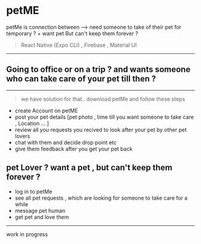 # petME
petMe  is connection between  --> need someone to take of their pet for temporary  ? + want  pet But can't keep them forever ? 
> React Native (Expo CLI) , Firebase  , Material UI
****   
## Going to office or on a trip ? and wants someone who can take care of your pet till then ?
****
> we have solution for that.. download petMe and follow these steps
- create Account on petME
- post your pet details [pet photo , time till you want someone to take care , Location ... ]
- review all you requests you recived to look after your pet by other pet lovers
- chat with them and decide drop point etc
- give them feedback after you get your pet back

## pet Lover ? want a pet , but can't keep them forever ?
- log in to petMe
- see all pet requests , which are looking for someone to take care for a while
- message pet human
- get pet and love them

**** 
work in progress

